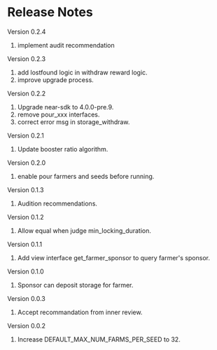 # Release Notes

Version 0.2.4
1. implement audit recommendation

Version 0.2.3
1. add lostfound logic in withdraw reward logic.
2. improve upgrade process.

Version 0.2.2
1. Upgrade near-sdk to 4.0.0-pre.9.
2. remove pour_xxx interfaces.
3. correct error msg in storage_withdraw.

Version 0.2.1
1. Update booster ratio algorithm.

Version 0.2.0
1. enable pour farmers and seeds before running.

Version 0.1.3
1. Audition recommendations.

Version 0.1.2
1. Allow equal when judge min_locking_duration.

Version 0.1.1
1. Add view interface get_farmer_sponsor to query farmer's sponsor.

Version 0.1.0
1. Sponsor can deposit storage for farmer.

Version 0.0.3
1. Accept recommandation from inner review.

Version 0.0.2
1. Increase DEFAULT_MAX_NUM_FARMS_PER_SEED to 32.